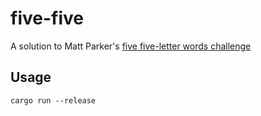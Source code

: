 # five-five
A solution to Matt Parker's [five five-letter words challenge](https://www.youtube.com/watch?v=_-AfhLQfb6w)

## Usage
```
cargo run --release
```
